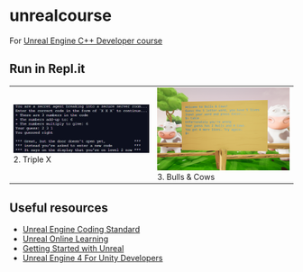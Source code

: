 # unrealcourse
For [Unreal Engine C++ Developer course](https://www.udemy.com/course/unrealcourse/)

## Run in Repl.it
<table>
  <tr>
    <td><a href="https://repl.it/@RunninglVlan/TripleX"><img src="/P02-TripleX/thumbnail.png" /></a><br>2. Triple X</td>
    <td><img src="/P03-BullCowGame/thumbnail.png" /><br>3. Bulls & Cows</td>
  </tr>
</table>

## Useful resources
- [Unreal Engine Coding Standard](https://docs.unrealengine.com/en-US/Programming/Development/CodingStandard)
- [Unreal Online Learning](https://www.unrealengine.com/en-US/onlinelearning-courses)
- [Getting Started with Unreal](https://docs.unrealengine.com/en-US/GettingStarted)
- [Unreal Engine 4 For Unity Developers](https://docs.unrealengine.com/en-US/Basics/UnrealEngineForUnityDevs/)

